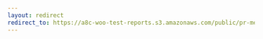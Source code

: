 ```yaml
---
layout: redirect
redirect_to: https://a8c-woo-test-reports.s3.amazonaws.com/public/pr-merge/45674/e2e/index.html
---
```

